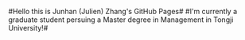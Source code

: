 #Hello this is Junhan (Julien) Zhang's GitHub Pages#
#I'm currently a graduate student persuing a Master degree in Management in Tongji University!#
